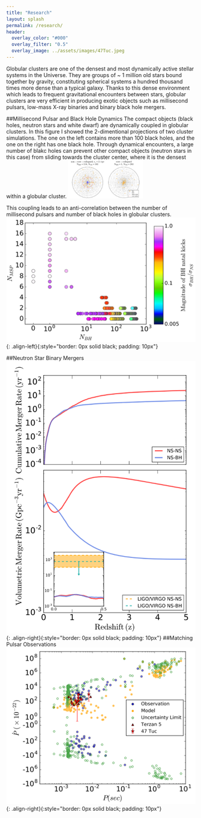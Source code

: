 ```yaml
---
title: "Research"
layout: splash
permalink: /research/
header:
  overlay_color: "#000"
  overlay_filter: "0.5"
  overlay_image: ../assets/images/47Tuc.jpeg
---
```

Globular clusters are one of the densest and most dynamically active stellar systems in the Universe. They are groups of ~ 1 million old stars bound together by gravity, constituting spherical systems a hundred thousand times more dense than a typical galaxy. Thanks to this dense environment which leads to frequent gravitational encounters between stars, globular clusters are very efficient in producing exotic objects such as millisecond pulsars, low-mass X-ray binaries and binary black hole mergers.

##Millisecond Pulsar and Black Hole Dynamics
The compact objects (black holes, neutron stars and white dwarf) are dynamically coupled in globular clusters. In this figure I showed the 2-dimentional projections of two cluster simulations. The one on the left contains more than 100 black holes, and the one on the right has one black hole. Through dynamical encounters, a large number of blakc holes can prevent other compact objects (neutron stars in this case) from sliding towards the cluster center, where it is the densest within a globular cluster.
<img src="../assets/images/cc_noncc_2dproj.png" alt="" width="200"/>
<!--
![image-center](../assets/images/cc_noncc_2dproj.png){: .align-center}{:style="border: 1px solid black; padding: 10px"}
-->
This coupling leads to an anti-correlation between the number of millisecond pulsars and number of black holes in globular clusters. 
![image-left](../assets/images/nbh_nmsp.png){: .align-left}{:style="border: 0px solid black; padding: 10px"}

##Neutron Star Binary Mergers
![image-right](../assets/images/merger_rate.png){: .align-right}{:style="border: 0px solid black; padding: 10px"}
##Matching Pulsar Observations
![image-right](../assets/images/ppdot.png){: .align-right}{:style="border: 0px solid black; padding: 10px"}

<!--
47Tuc.jpeg           bio-photo.jpg        coffee.jpeg          merger_rate.png      ppdot.png
Ye_2019.jpg          cc_noncc_2dproj.png  gc_mass_rcrh.png     nbh_nmsp.png
-->

